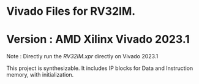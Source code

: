 # Vivado Files for RV32IM.

# Version : AMD Xilinx Vivado 2023.1

Note : Directly run the  _RV32IM.xpr_ directly on Vivado 2023.1

This project is synthesizable. It includes IP blocks for Data and Instruction memory, with initialization.
